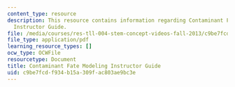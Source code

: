 ```yaml
---
content_type: resource
description: This resource contains information regarding Contaminant Fate Modeling
  Instructor Guide.
file: /media/courses/res-tll-004-stem-concept-videos-fall-2013/c9be7fcdf934b15a309fac803ae9bc3e_MITRES_TLL-004F13_CnFat_IG.pdf
file_type: application/pdf
learning_resource_types: []
ocw_type: OCWFile
resourcetype: Document
title: Contaminant Fate Modeling Instructor Guide
uid: c9be7fcd-f934-b15a-309f-ac803ae9bc3e
---
```

